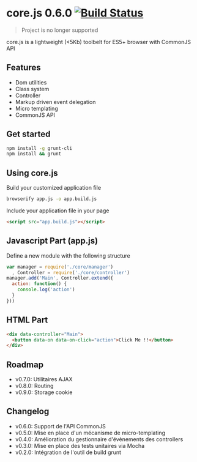 core.js 0.6.0 [![Build Status](https://travis-ci.org/ghoullier/core.js.png?branch=master)](https://travis-ci.org/ghoullier/core.js)
==================================================

> Project is no longer supported

core.js is a lightweight (<5Kb) toolbelt for ES5+ browser with CommonJS API

Features
--------------------------------------
- Dom utilities
- Class system
- Controller
- Markup driven event delegation
- Micro templating
- CommonJS API

Get started
--------------------------------------
```sh
npm install -g grunt-cli
npm install && grunt
```

Using core.js
--------------------------------------

Build your customized application file
```sh
browserify app.js -o app.build.js
```

Include your application file in your page
```html
<script src="app.build.js"></script>
```

Javascript Part (app.js)
--------------------------------------

Define a new module with the following structure
```javascript
var manager = require('./core/manager')
  , Controller = require('./core/controller')
manager.add('Main', Controller.extend({
  action: function() {
    console.log('action')
  }
}))
```

HTML Part
--------------------------------------
```html
<div data-controller="Main">
  <button data-on data-on-click="action">Click Me !!</button>
</div>
```

Roadmap
--------------------------------------
- v0.7.0: Utilitaires AJAX
- v0.8.0: Routing
- v0.9.0: Storage cookie

Changelog
--------------------------------------
- v0.6.0: Support de l'API CommonJS
- v0.5.0: Mise en place d'un mécanisme de micro-templating
- v0.4.0: Amélioration du gestionnaire d'évènements des controllers
- v0.3.0: Mise en place des tests unitaires via Mocha
- v0.2.0: Intégration de l'outil de build grunt
